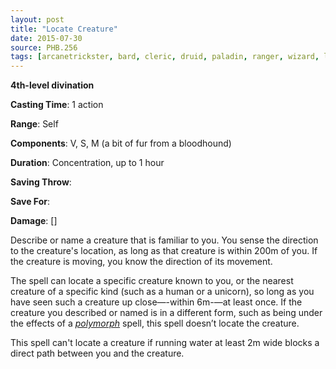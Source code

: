 ```yaml
---
layout: post
title: "Locate Creature"
date: 2015-07-30
source: PHB.256
tags: [arcanetrickster, bard, cleric, druid, paladin, ranger, wizard, level4, divination]
---
```


**4th-level divination**

**Casting Time**: 1 action

**Range**: Self

**Components**: V, S, M (a bit of fur from a bloodhound)

**Duration**: Concentration, up to 1 hour

**Saving Throw**:

**Save For**:

**Damage**: []

Describe or name a creature that is familiar to you. You sense the direction to the creature's location, as long as that creature is within 200m of you. If the creature is moving, you know the direction of its movement.

The spell can locate a specific creature known to you, or the nearest creature of a specific kind (such as a human or a unicorn), so long as you have seen such a creature up close—-within 6m-—at least once. If the creature you described or named is in a different form, such as being under the effects of a *[polymorph](../polymorph/ "polymorph (lvl 4)")* spell, this spell doesn’t locate the creature.

This spell can't locate a creature if running water at least 2m wide blocks a direct path between you and the creature.
